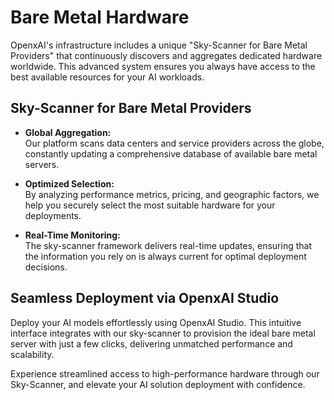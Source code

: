 # Bare Metal Hardware

OpenxAI's infrastructure includes a unique "Sky-Scanner for Bare Metal Providers" that continuously discovers and aggregates dedicated hardware worldwide. This advanced system ensures you always have access to the best available resources for your AI workloads.

## Sky-Scanner for Bare Metal Providers

- **Global Aggregation:**  
  Our platform scans data centers and service providers across the globe, constantly updating a comprehensive database of available bare metal servers.

- **Optimized Selection:**  
  By analyzing performance metrics, pricing, and geographic factors, we help you securely select the most suitable hardware for your deployments.

- **Real-Time Monitoring:**  
  The sky-scanner framework delivers real-time updates, ensuring that the information you rely on is always current for optimal deployment decisions.

## Seamless Deployment via OpenxAI Studio

Deploy your AI models effortlessly using OpenxAI Studio. This intuitive interface integrates with our sky-scanner to provision the ideal bare metal server with just a few clicks, delivering unmatched performance and scalability.

Experience streamlined access to high-performance hardware through our Sky-Scanner, and elevate your AI solution deployment with confidence.

